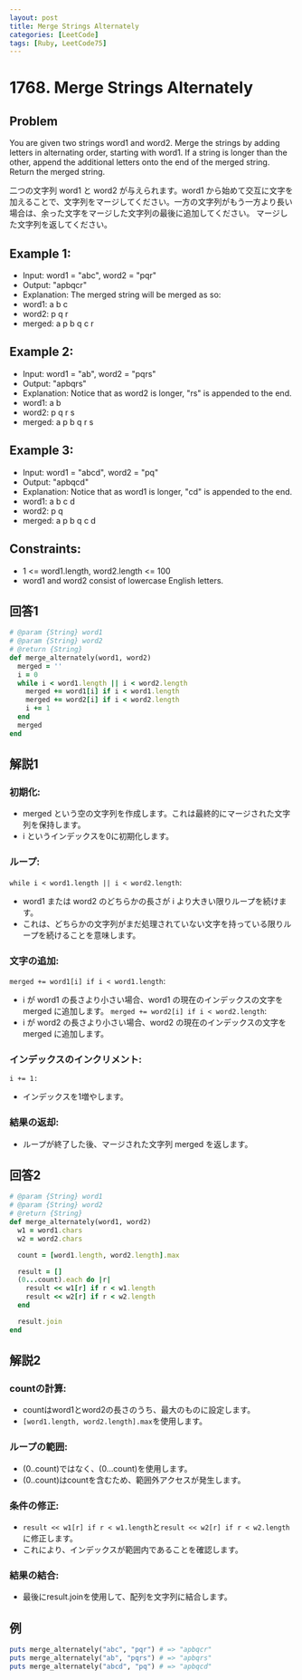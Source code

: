 ```yaml
---
layout: post
title: Merge Strings Alternately
categories: [LeetCode]
tags: [Ruby, LeetCode75]
---
```


# 1768. Merge Strings Alternately

## Problem

You are given two strings word1 and word2. Merge the strings by adding letters in alternating order, starting with word1. If a string is longer than the other, append the additional letters onto the end of the merged string.
Return the merged string.

二つの文字列 word1 と word2 が与えられます。word1 から始めて交互に文字を加えることで、文字列をマージしてください。一方の文字列がもう一方より長い場合は、余った文字をマージした文字列の最後に追加してください。
マージした文字列を返してください。

## Example 1:
- Input: word1 = "abc", word2 = "pqr"
- Output: "apbqcr"
- Explanation: The merged string will be merged as so:
- word1:  a   b   c
- word2:    p   q   r
- merged: a p b q c r

## Example 2:
- Input: word1 = "ab", word2 = "pqrs"
- Output: "apbqrs"
- Explanation: Notice that as word2 is longer, "rs" is appended to the end.
- word1:  a   b
- word2:    p   q   r   s
- merged: a p b q   r   s

## Example 3:
- Input: word1 = "abcd", word2 = "pq"
- Output: "apbqcd"
- Explanation: Notice that as word1 is longer, "cd" is appended to the end.
- word1:  a   b   c   d
- word2:    p   q
- merged: a p b q c   d

## Constraints:
- 1 <= word1.length, word2.length <= 100
- word1 and word2 consist of lowercase English letters.

## 回答1

```ruby
# @param {String} word1
# @param {String} word2
# @return {String}
def merge_alternately(word1, word2)
  merged = ''
  i = 0
  while i < word1.length || i < word2.length
    merged += word1[i] if i < word1.length
    merged += word2[i] if i < word2.length
    i += 1
  end
  merged
end
```
## 解説1

### 初期化:
- merged という空の文字列を作成します。これは最終的にマージされた文字列を保持します。
- i というインデックスを0に初期化します。

### ループ:
`while i < word1.length || i < word2.length`:
- word1 または word2 のどちらかの長さが i より大きい限りループを続けます。
- これは、どちらかの文字列がまだ処理されていない文字を持っている限りループを続けることを意味します。

### 文字の追加:
`merged += word1[i] if i < word1.length`:
- i が word1 の長さより小さい場合、word1 の現在のインデックスの文字を merged に追加します。
`merged += word2[i] if i < word2.length`:
- i が word2 の長さより小さい場合、word2 の現在のインデックスの文字を merged に追加します。

### インデックスのインクリメント:
`i += 1:`
- インデックスを1増やします。

### 結果の返却:
- ループが終了した後、マージされた文字列 merged を返します。

## 回答2

```ruby
# @param {String} word1
# @param {String} word2
# @return {String}
def merge_alternately(word1, word2)
  w1 = word1.chars
  w2 = word2.chars

  count = [word1.length, word2.length].max

  result = []
  (0...count).each do |r|
    result << w1[r] if r < w1.length
    result << w2[r] if r < w2.length
  end

  result.join
end
```

## 解説2

### countの計算:
- countはword1とword2の長さのうち、最大のものに設定します。
- `[word1.length, word2.length].max`を使用します。

### ループの範囲:
- (0..count)ではなく、(0...count)を使用します。
- (0..count)はcountを含むため、範囲外アクセスが発生します。

### 条件の修正:
- `result << w1[r] if r < w1.length`と`result << w2[r] if r < w2.length`に修正します。
- これにより、インデックスが範囲内であることを確認します。

### 結果の結合:
- 最後にresult.joinを使用して、配列を文字列に結合します。

## 例
```ruby
puts merge_alternately("abc", "pqr") # => "apbqcr"
puts merge_alternately("ab", "pqrs") # => "apbqrs"
puts merge_alternately("abcd", "pq") # => "apbqcd"
```
